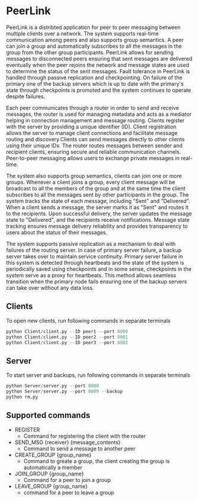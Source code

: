 # PeerLink

PeerLink is a distribted application for peer to peer messaging between multiple clients over a network. The system supports real-time communication among peers and also supports group semantics. A peer can join a group and automatically subscribes to all the messages in the group from the other group participants. PeerLink allows for sending messages to disconnected peers ensuring that sent messages are delivered eventually when the peer rejoins the network and message states are used to determine the status of the sent messages. Fault tolerance in PeerLink is handled through passive replication and checkpointing. On failure of the primary one of the backup servers which is up to date with the primary's state through checkpoints is promoted and the system continues to operate despite failures.


Each peer communicates through a router in order to send and receive messages, the router is used for managing metadata and acts as a mediator helping in connection management and message routing. Clients register with the server by providing a unique identifier (ID). Client registration allows the server to manage client connections and facilitate message routing and discovery.Clients can send messages directly to other clients using their unique IDs. The router routes messages between sender and recipient clients, ensuring secure and reliable communication channels. Peer-to-peer messaging allows users to exchange private messages in real-time.

The system also supports group semantics, clients can join one or more groups. Whenever a client joins a group, every client message will be broadcast to all the members of the group and at the same time the client subscribes to all the messages sent by other participants in the group. The system tracks the state of each message, including "Sent" and "Delivered". When a client sends a message, the server marks it as "Sent" and routes it to the recipients. Upon successful delivery, the server updates the message state to "Delivered", and the recipients receive notifications. Message state tracking ensures message delivery reliability and provides transparency to users about the status of their messages.

The system supports passive replication as a mechanism to deal with failures of the routing server. In case of primary server failure, a backup server takes over to maintain service continuity. Primary server failure in this system is detected through heartbeats and the state of the system is periodically saved using checkpoints and in some sense, checkpoints in the system serve as a proxy for heartbeats. This method allows seamless transition when the primary node fails ensuring one of the backup servers can take over without any data loss.



## Clients

To open new clients, run following commands in separate terminals
```python
python Client/client.py --ID peer1 --port 8000
python Client/client.py --ID peer2 --port 8001
python Client/client.py --ID peer3 --port 8002
```

## Server

To start server and backups, run following commands in separate terminals
```python
python Server/server.py --port 8008
python Server/server.py --port 8009 --backup
python rm.py
```

## Supported commands

- REGISTER
    - Command for registering the client with the router
- SEND_MSG {receiver} {message_contents}
    - Command to send a message to another peer
- CREATE_GROUP {group_name}
    - Command to greate a group, the client creating the group is automatically a member
- JOIN_GROUP {group_name}
    - Command for a peer to join a group
- LEAVE_GROUP {group_name}
    - command for a peer to leave a group

